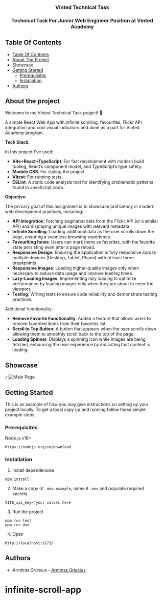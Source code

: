 <h3 align="center">Vinted Technical Task</h3>

<h3 align="center">Technical Task For Junior Web Engineer Position at Vinted Academy</h3>

## Table Of Contents

- [Table Of Contents](#table-of-contents)
- [About The Project](#about-the-project)
- [Showcase](#showcase)
- [Getting Started](#getting-started)
  - [Prerequisites](#prerequisites)
  - [Installation](#installation)
- [Authors](#authors)

## About the project

Welcome to my Vinted Technical Task project! 🚀

A simple React Web App with infinite scrolling, favourites, Flickr API integration and cool visual indicators and done as a part for Vinted Academy program.

**Tech Stack**:

In this project I've used:

- **Vite+React+TypeScript**: For fast development with modern build tooling, React’s component model, and TypeScript’s type safety.
- **Module CSS**: For styling the project.
- **Vitest**: For running tests.
- **ESLint**: A static code analysis tool for identifying problematic patterns found in JavaScript code.

**Objective**:

The primary goal of this assignment is to showcase proficiency in modern web development practices, including:

- **API Integration**: Fetching paginated data from the Flickr API (or a similar API) and displaying unique images with relevant metadata.
- **Infinite Scrolling**: Loading additional data as the user scrolls down the page, ensuring a seamless browsing experience.
- **Favouriting Items**: Users can mark items as favorites, with the favorite state persisting even after a page reload.
- **Responsive Design**: Ensuring the application is fully responsive across multiple devices (Desktop, Tablet, Phone) with at least three breakpoints.
- **Responsive Images**: Loading higher-quality images only when necessary to reduce data usage and improve loading times.
- **Lazy-Loading Images**: Implementing lazy loading to optimize performance by loading images only when they are about to enter the viewport.
- **Testing**: Writing tests to ensure code reliability and demonstrate testing practices.

Additional functionality:

- **Remove Favorite Functionality**: Added a feature that allows users to remove favorited items from their favorites list.
- **Scroll to Top Button**: A button that appears when the user scrolls down, allowing them to smoothly scroll back to the top of the page.
- **Loading Spinner**: Displays a spinning icon while images are being fetched, enhancing the user experience by indicating that content is loading.

## Showcase

`/`
![Main Page](screenshots/1.png)

## Getting Started

This is an example of how you may give instructions on setting up your project locally.
To get a local copy up and running follow these simple example steps.

### Prerequisites

Node.js v18+

```
https://nodejs.org/en/download
```

### Installation

1. Install dependencies

```
npm install
```

2. Make a copy of `.env.example`, name it `.env` and populate required secrets

```
VITE_api_key='your values here'
```

3. Run the project

```
npm run test
npm run dev
```

4. Open

```
http://localhost:5173/
```

## Authors

- _Arminas Griesius_ - [Arminas Griesius](https://github.com/ArminasGriesius)
# infinite-scroll-app

